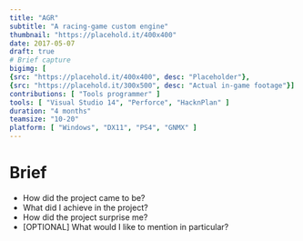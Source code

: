 ```yaml
---
title: "AGR"
subtitle: "A racing-game custom engine"
thumbnail: "https://placehold.it/400x400"
date: 2017-05-07
draft: true
# Brief capture
bigimg: [
{src: "https://placehold.it/400x400", desc: "Placeholder"},
{src: "https://placehold.it/300x500", desc: "Actual in-game footage"}]
contributions: [ "Tools programmer" ]
tools: [ "Visual Studio 14", "Perforce", "HacknPlan" ]
duration: "4 months"
teamsize: "10-20"
platform: [ "Windows", "DX11", "PS4", "GNMX" ]
---
```


# Brief
- How did the project came to be?
- What did I achieve in the project?
- How did the project surprise me?
- [OPTIONAL] What would I like to mention in particular?
